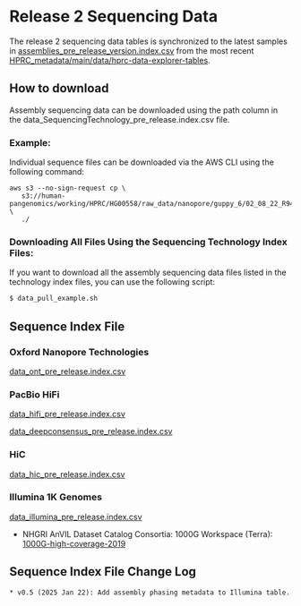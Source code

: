 # Release 2 Sequencing Data

The release 2 sequencing data tables is synchronized to the latest samples in [assemblies_pre_release_version.index.csv](https://github.com/human-pangenomics/hprc_intermediate_assembly/blob/main/data_tables/assemblies_pre_release_v0.5.index.csv) from the most recent [HPRC_metadata/main/data/hprc-data-explorer-tables](https://github.com/human-pangenomics/HPRC_metadata/tree/main/data/hprc-data-explorer-tables).

## How to download
Assembly sequencing data can be downloaded using the path column in the data_SequencingTechnology_pre_release.index.csv file.

### Example:
Individual sequence files can be downloaded via the AWS CLI using the following command:

```
aws s3 --no-sign-request cp \
   s3://human-pangenomics/working/HPRC/HG00558/raw_data/nanopore/guppy_6/02_08_22_R941_HG00558_1_Guppy_6.5.7_450bps_modbases_5mc_cg_sup_prom_pass.bam \
   ./
```

### Downloading All Files Using the Sequencing Technology Index Files:

If you want to download all the assembly sequencing data files listed in the technology index files, you can use the following script:

```bash
$ data_pull_example.sh

```

## Sequence Index File

### Oxford Nanopore Technologies

[data_ont_pre_release.index.csv](https://github.com/human-pangenomics/hprc_intermediate_assembly/blob/main/data_tables/sequencing_data/data_ont_pre_release.index.csv)

### PacBio HiFi
[data_hifi_pre_release.index.csv](https://github.com/human-pangenomics/hprc_intermediate_assembly/blob/main/data_tables/sequencing_data/data_hifi_pre_release.index.csv)

[data_deepconsensus_pre_release.index.csv](https://github.com/human-pangenomics/hprc_intermediate_assembly/blob/main/data_tables/sequencing_data/data_deepconsensus_pre_release.index.csv)

### HiC
[data_hic_pre_release.index.csv](https://github.com/human-pangenomics/hprc_intermediate_assembly/blob/main/data_tables/sequencing_data/data_hic_pre_release.index.csv)

### Illumina 1K Genomes
[data_illumina_pre_release.index.csv](https://github.com/human-pangenomics/hprc_intermediate_assembly/blob/main/data_tables/sequencing_data/data_illumina_pre_release.index.csv)
* NHGRI AnVIL Dataset Catalog Consortia: 1000G Workspace (Terra): [1000G-high-coverage-2019](https://anvil.terra.bio/#workspaces/anvil-datastorage/1000G-high-coverage-2019)

## Sequence Index File Change Log
```
* v0.5 (2025 Jan 22): Add assembly phasing metadata to Illumina table.
```


